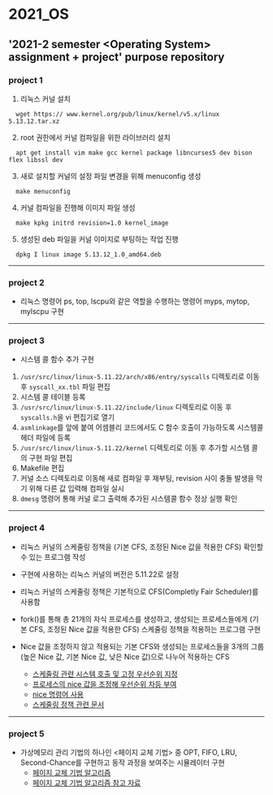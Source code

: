 # 2021_OS
'2021-2 semester &lt;Operating System> assignment + project' purpose repository
------

### project 1
1. 리눅스 커널 설치
```
  wget https:// www.kernel.org/pub/linux/kernel/v5.x/linux 5.13.12.tar.xz
```

2. root 권한에서 커널 컴파일을 위한 라이브러리 설치
```
  apt get install vim make gcc kernel package libncurses5 dev bison flex libssl dev
```

3. 새로 설치할 커널의 설정 파일 변경을 위해 menuconfig 생성
```
  make menuconfig
```

4. 커널 컴파일을 진행해 이미지 파일 생성
```
  make kpkg initrd revision=1.0 kernel_image
```

5. 생성된 deb 파일을 커널 이미지로 부팅하는 작업 진행
```
  dpkg I linux image 5.13.12_1.0_amd64.deb
```
------

### project 2
- 리눅스 명령어 ps, top, lscpu와 같은 역할을 수행하는 명령어 myps, mytop, mylscpu 구현
------

### project 3
- 시스템 콜 함수 추가 구현
1. ```/usr/src/linux/linux-5.11.22/arch/x86/entry/syscalls``` 디렉토리로 이동 후 ```syscall_xx.tbl``` 파일 편집
2. 시스템 콜 테이블 등록
3. ```/usr/src/linux/linux-5.11.22/include/linux``` 디렉토리로 이동 후 ```syscalls.h```을 vi 편집기로 열기
4. ```asmlinkage```를 앞에 붙여 어셈블리 코드에서도 C 함수 호출이 가능하도록 시스템콜 헤더 파일에 등록
5. ```/usr/src/linux/linux-5.11.22/kernel``` 디렉토리로 이동 후 추가할 시스템 콜의 구현 파일 편집
6. Makefile 편집
7. 커널 소스 디렉토리로 이동해 새로 컴파일 후 재부팅, revision 사이 충돌 발생을 막기 위해 다른 값 입력해 컴파일 실시
8. ```dmesg``` 명령어 통해 커널 로그 출력해 추가된 시스템콜 함수 정상 실행 확인
------

### project 4
- 리눅스 커널의 스케줄링 정책을 (기본 CFS, 조정된 Nice 값을 적용한 CFS) 확인할 수 있는 프로그램 작성

- 구현에 사용하는 리눅스 커널의 버전은 5.11.22로 설정
- 리눅스 커널의 스케줄링 정책은 기본적으로 CFS(Completly Fair Scheduler)를 사용함
- fork()를 통해 총 21개의 자식 프로세스를 생성하고, 생성되는 프로세스들에게 (기본 CFS, 조정된 Nice 값을 적용한 CFS) 스케줄링 정책을 적용하는 프로그램 구현
- Nice 값을 조정하지 않고 적용되는 기본 CFS와 생성되는 프로세스들을 3개의 그룹(높은 Nice 값, 기본 Nice 값, 낮은 Nice 값)으로 나누어 적용하는 CFS

  - [스케줄링 관련 시스템 호출 및 고정 우선순위 지정](https://jeongchul.tistory.com/95)
  - [프로세스의 nice 값을 조정해 우선순위 차등 부여](https://wiseworld.tistory.com/64)
  - [nice 명령어 사용](https://jhnyang.tistory.com/394)
  - [스케줄링 정책 관련 문서](http://www.iamroot.org/xe/index.php?mid=Programming&document_srl=14564)
  
------

### project 5
- 가상메모리 관리 기법의 하나인 <페이지 교체 기법> 중 OPT, FIFO, LRU, Second-Chance를 구현하고 동작 과정을 보여주는 시뮬레이터 구현
  - [페이지 교체 기법 알고리즘](https://m.blog.naver.com/xowns4817/221226671491)
  - [페이지 교체 기법 알고리즘 참고 자료](https://velog.io/@yanghl98/%EC%9A%B4%EC%98%81%EC%B2%B4%EC%A0%9COS-%ED%8E%98%EC%9D%B4%EC%A7%80-%EA%B5%90%EC%B2%B4-%EC%95%8C%EA%B3%A0%EB%A6%AC%EC%A6%98FIFO-OPT-LRU-LFU)
